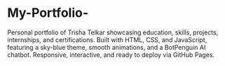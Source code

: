 # My-Portfolio-
Personal portfolio of Trisha Telkar showcasing education, skills, projects, internships, and certifications. Built with HTML, CSS, and JavaScript, featuring a sky-blue theme, smooth animations, and a BotPenguin AI chatbot. Responsive, interactive, and ready to deploy via GitHub Pages.
